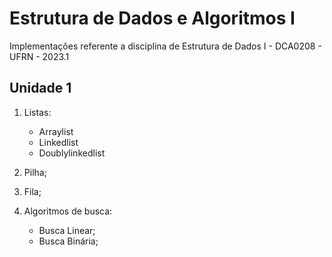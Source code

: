 # Estrutura de Dados e Algoritmos I
Implementações referente a disciplina de Estrutura de Dados I - DCA0208 - UFRN - 2023.1

## Unidade 1

1. Listas:
   - Arraylist
   - Linkedlist
   - Doublylinkedlist

2. Pilha;
3. Fila;
4. Algoritmos de busca: 
   - Busca Linear;
   - Busca Binária;


